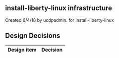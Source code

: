 ## install-liberty-linux infrastructure

Created 6/4/18 by ucdpadmin. for install-liberty-linux


## Design Decisions
| Design item                | Decision|
| :----------------------------------- | :--------------------------------------------------------------------------------|
